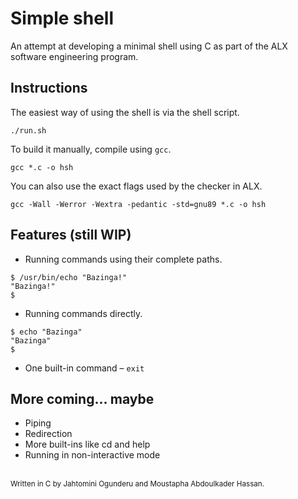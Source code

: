 # Simple shell

An attempt at developing a minimal shell using C as part of the ALX software engineering program.


## Instructions
The easiest way of using the shell is via the shell script.

    ./run.sh

To build it manually, compile using `gcc`.

    gcc *.c -o hsh

You can also use the exact flags used by the checker in ALX.

    gcc -Wall -Werror -Wextra -pedantic -std=gnu89 *.c -o hsh


## Features (still WIP)
- Running commands using their complete paths.
```
$ /usr/bin/echo "Bazinga!"
"Bazinga!"
$
```

- Running commands directly.
```
$ echo "Bazinga"
"Bazinga"
$
```
- One built-in command – `exit`

## More coming... maybe
- Piping
- Redirection
- More built-ins like cd and help
- Running in non-interactive mode

<br />
<small>Written in C by Jahtomini Ogunderu and Moustapha Abdoulkader Hassan.<small/>
